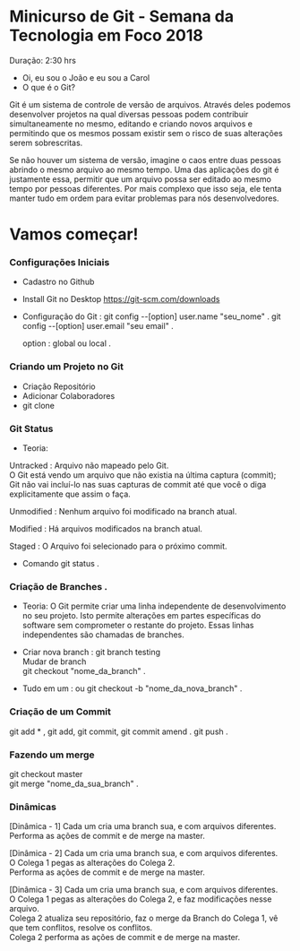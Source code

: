 # Minicurso de Git - Semana da Tecnologia em Foco 2018


Duração: 2:30 hrs

* Oi, eu sou o João e eu sou a Carol 
* O que é o Git? 

Git é um sistema de controle de versão de arquivos. Através deles podemos desenvolver projetos na qual diversas pessoas podem contribuir simultaneamente no mesmo, editando e criando novos arquivos e permitindo que os mesmos possam existir sem o risco de suas alterações serem sobrescritas.

Se não houver um sistema de versão, imagine o caos entre duas pessoas abrindo o mesmo arquivo ao mesmo tempo. Uma das aplicações do git é justamente essa, permitir que um arquivo possa ser editado ao mesmo tempo por pessoas diferentes. Por mais complexo que isso seja, ele tenta manter tudo em ordem para evitar problemas para nós desenvolvedores.


# Vamos começar!

### Configurações Iniciais

* Cadastro no Github
* Install Git no Desktop   https://git-scm.com/downloads
* Configuração do Git : 
	git config --[option] user.name "seu_nome" . 
	git config --[option] user.email "seu email" . 

	option : global ou local . 

### Criando um Projeto no Git

* Criação Repositório 
* Adicionar Colaboradores 
* git clone 
 
 
### Git Status 

* Teoria:

Untracked :
Arquivo não mapeado pelo Git.  
O Git está vendo um arquivo que não existia na última captura (commit);  
Git não vai incluí-lo nas suas capturas de commit até que você o diga explicitamente que assim o faça.  

Unmodified : 
Nenhum arquivo foi modificado na branch atual.  

Modified : 
Há arquivos modificados na branch atual.  

Staged : 
O Arquivo foi selecionado para o próximo commit.  

* Comando git status . 

### Criação de Branches . 

* Teoria: 
O Git permite criar uma linha independente de desenvolvimento no seu projeto. Isto permite alterações em partes específicas do software sem comprometer o restante do projeto. Essas linhas independentes são chamadas de branches. 

* Criar nova branch :
git branch testing   
Mudar de branch   
git checkout "nome_da_branch" . 

* Tudo em um : ou git checkout -b "nome_da_nova_branch" . 

### Criação de um Commit

git add * , git add, git commit, git commit amend . 
git push . 

### Fazendo um merge

git checkout master  
git merge "nome_da_sua_branch" . 

### Dinâmicas

[Dinâmica - 1]
Cada um cria uma branch sua, e com arquivos diferentes.  
Performa as ações de commit e de merge na master.  

[Dinâmica - 2]
Cada um cria uma branch sua, e com arquivos diferentes.  
O Colega 1 pegas as alterações do Colega 2.  
Performa as ações de commit e de merge na master.  

[Dinâmica - 3]
Cada um cria uma branch sua, e com arquivos diferentes.  
O Colega 1 pegas as alterações do Colega 2, e faz modificações nesse arquivo.  
Colega 2 atualiza seu repositório, faz o merge da Branch do Colega 1, vê que tem conflitos, resolve os conflitos.  
Colega 2 performa as ações de commit e de merge na master. 
